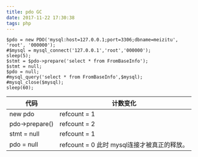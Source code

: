 ```yaml
---
title: pdo GC
date: 2017-11-22 17:30:38
tags: php
---
```



```
$pdo = new PDO('mysql:host=127.0.0.1;port=3306;dbname=meizitu', 'root', '000000');
#$mysql = mysql_connect('127.0.0.1','root','000000');
sleep(5);
$stmt = $pdo->prepare('select * from FromBaseInfo');
$stmt = null;
$pdo = null; 
#mysql_query('select * from FromBaseInfo',$mysql); 
#mysql_close($mysql);
sleep(60); 
```


代码 | 计数变化
---|---
new pdo  | refcount = 1
pdo->prepare() | refcount = 2
stmt = null  | refcount = 1 
pdo = null  | refcount = 0 此时 mysql连接才被真正的释放。


